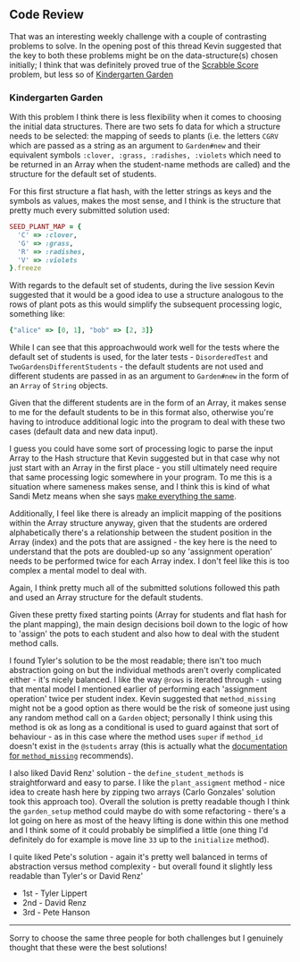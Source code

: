## Code Review

That was an interesting weekly challenge with a couple of contrasting problems to solve. In the opening post of this thread Kevin suggested that the key to both these problems might be on the data-structure(s) chosen initially; I think that was definitely proved true of the [Scrabble Score](https://launchschool.com/exercises/affefe14) problem, but less so of [Kindergarten Garden](https://launchschool.com/exercises/d0867e33)

### Kindergarten Garden

With this problem I think there is less flexibility when it comes to choosing the initial data structures. There are two sets fo data for which a structure needs to be selected: the mapping of seeds to plants (i.e. the letters `CGRV` which are passed as a string as an argument to `Garden#new` and their equivalent symbols `:clover, :grass, :radishes, :violets` which need to be returned in an Array when the student-name methods are called) and the structure for the default set of students.

For this first structure a flat hash, with the letter strings as keys and the symbols as values, makes the most sense, and I think is the structure that pretty much every submitted solution used:
```ruby
SEED_PLANT_MAP = {
  'C' => :clover,
  'G' => :grass,
  'R' => :radishes,
  'V' => :violets
}.freeze
```

With regards to the default set of students, during the live session Kevin suggested that it would be a good idea to use a structure analogous to the rows of plant pots as this would simplify the subsequent processing logic, something like:
```ruby
{"alice" => [0, 1], "bob" => [2, 3]}
```
While I can see that this approachwould work well for the tests where the default set of students is used, for the later tests - `DisorderedTest` and `TwoGardensDifferentStudents` - the default students are not used and different students are passed in as an argument to `Garden#new` in the form of an `Array` of `String` objects.

Given that the different students are in the form of an Array, it makes sense to me for the default students to be in this format also, otherwise you're having to introduce additional logic into the program to deal with these two cases (default data and new data input). 

I guess you could have some sort of processing logic to parse the input Array to the Hash structure that Kevin suggested but in that case why not just start with an Array in the first place - you still ultimately need require that same processing logic somewhere in your program. To me this is a situation where sameness makes sense, and I think this is kind of what Sandi Metz means when she says [make everything the same](http://www.sandimetz.com/blog/2016/6/9/make-everything-the-same).

Additionally, I feel like there is already an implicit mapping of the positions within the Array structure anyway, given that the students are ordered alphabetically there's a relationship between the student position in the Array (index) and the pots that are assigned - the key here is the need to understand that the pots are doubled-up so any 'assignment operation' needs to be performed twice for each Array index. I don't feel like this is too complex a mental model to deal with.

Again, I think pretty much all of the submitted solutions followed this path and used an Array structure for the default students.

Given these pretty fixed starting points (Array for students and flat hash for the plant mapping), the main design decisions boil down to the logic of how to 'assign' the pots to each student and also how to deal with the student method calls.

I found Tyler's solution to be the most readable; there isn't too much abstraction going on but the individual methods aren't overly complicated either - it's nicely balanced. I like the way `@rows` is iterated through - using that mental model I mentioned earlier of performing each 'assignment operation' twice per student index. Kevin suggested that `method_missing` might not be a good option as there would be the risk of someone just using any random method call on a `Garden` object; personally I think using this method is ok as long as a conditional is used to guard against that  sort of behaviour - as in this case where the method uses `super` if `method_id` doesn't exist in the `@students` array (this is actually what the [documentation for `method_missing`](http://ruby-doc.org/core-2.3.1/BasicObject.html#method-i-method_missing) recommends).

I also liked David Renz' solution - the `define_student_methods` is straightforward and easy to parse. I like the `plant_assigment` method - nice idea to create hash here by zipping two arrays (Carlo Gonzales' solution took this approach too). Overall the solution is pretty readable though I think the `garden_setup` method could maybe do with some refactoring - there's a lot going on here as most of the heavy lifting is done within this one method and I think some of it could probably be simplified a little (one thing I'd definitely do for example is move line `33` up to the `initialize` method).

I quite liked Pete's solution - again it's pretty well balanced in terms of abstraction versus method complexity - but overall found it slightly less readable than Tyler's or David Renz'

* 1st - Tyler Lippert
* 2nd - David Renz
* 3rd - Pete Hanson

---

Sorry to choose the same three people for both challenges but I genuinely thought that these were the best solutions! 
